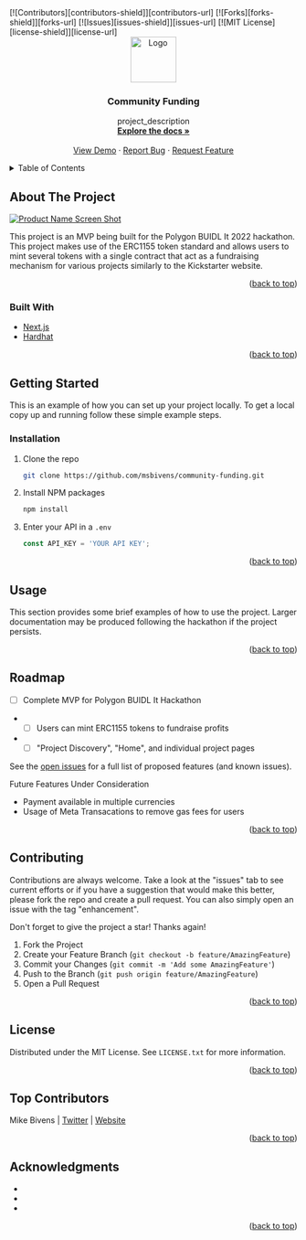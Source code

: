 <div id="top"></div>
<!-- PROJECT SHIELDS -->
[![Contributors][contributors-shield]][contributors-url]
[![Forks][forks-shield]][forks-url]
[![Issues][issues-shield]][issues-url]
[![MIT License][license-shield]][license-url]


<!-- PROJECT LOGO -->
<br />
<div align="center">
  <a href="https://github.com/msbivens/community-funding">
    <img src="images/logo.png" alt="Logo" width="80" height="80">
  </a>

<h3 align="center">Community Funding</h3>

  <p align="center">
    project_description
    <br />
    <a href="https://github.com/msbivens/community-funding"><strong>Explore the docs »</strong></a>
    <br />
    <br />
    <a href="https://github.com/msbivens/community-funding">View Demo</a>
    ·
    <a href="https://github.com/msbivens/community-funding/issues">Report Bug</a>
    ·
    <a href="https://github.com/msbivens/community-funding/issues">Request Feature</a>
  </p>
</div>



<!-- TABLE OF CONTENTS -->
<details>
  <summary>Table of Contents</summary>
  <ol>
    <li>
      <a href="#about-the-project">About The Project</a>
      <ul>
        <li><a href="#built-with">Built With</a></li>
      </ul>
    </li>
    <li>
      <a href="#getting-started">Getting Started</a>
      <ul>
        <li><a href="#prerequisites">Prerequisites</a></li>
        <li><a href="#installation">Installation</a></li>
      </ul>
    </li>
    <li><a href="#usage">Usage</a></li>
    <li><a href="#roadmap">Roadmap</a></li>
    <li><a href="#contributing">Contributing</a></li>
    <li><a href="#license">License</a></li>
    <li><a href="#contributors">Top Contributors</a></li>
    <li><a href="#acknowledgments">Acknowledgments</a></li>
  </ol>
</details>



<!-- ABOUT THE PROJECT -->
## About The Project

[![Product Name Screen Shot][product-screenshot]](https://example.com)

This project is an MVP being built for the Polygon BUIDL It 2022 hackathon. This project makes use of the ERC1155 token standard and allows users to mint several tokens with a single contract that act as a fundraising mechanism for various projects similarly to the Kickstarter website.

<p align="right">(<a href="#top">back to top</a>)</p>



### Built With

* [Next.js](https://nextjs.org/)
* [Hardhat](https://hardhat.org/)
<!-- IPFS -->
<!-- The Graph -->
<!-- Auth0? -->

<p align="right">(<a href="#top">back to top</a>)</p>



<!-- GETTING STARTED -->
## Getting Started

This is an example of how you can set up your project locally.
To get a local copy up and running follow these simple example steps.

### Installation

1. Clone the repo
   ```sh
   git clone https://github.com/msbivens/community-funding.git
   ```
2. Install NPM packages
   ```sh
   npm install
   ```
3. Enter your API in a `.env`
   ```js
   const API_KEY = 'YOUR API KEY';
   ```

<p align="right">(<a href="#top">back to top</a>)</p>



<!-- USAGE EXAMPLES -->
## Usage

This section provides some brief examples of how to use the project. Larger documentation may be produced following the hackathon if the project persists.

<p align="right">(<a href="#top">back to top</a>)</p>



<!-- ROADMAP -->
## Roadmap

- [ ] Complete MVP for Polygon BUIDL It Hackathon
- - [ ] Users can mint ERC1155 tokens to fundraise profits
- - [ ] "Project Discovery", "Home", and individual project pages

See the [open issues](https://github.com/msbivens/community-funding/issues) for a full list of proposed features (and known issues).

Future Features Under Consideration
- Payment available in multiple currencies
- Usage of Meta Transacations to remove gas fees for users

<p align="right">(<a href="#top">back to top</a>)</p>



<!-- CONTRIBUTING -->
## Contributing

Contributions are always welcome. Take a look at the "issues" tab to see current efforts or if you have a suggestion that would make this better, please fork the repo and create a pull request. You can also simply open an issue with the tag "enhancement".

Don't forget to give the project a star! Thanks again!

1. Fork the Project
2. Create your Feature Branch (`git checkout -b feature/AmazingFeature`)
3. Commit your Changes (`git commit -m 'Add some AmazingFeature'`)
4. Push to the Branch (`git push origin feature/AmazingFeature`)
5. Open a Pull Request

<p align="right">(<a href="#top">back to top</a>)</p>



<!-- LICENSE -->
## License

Distributed under the MIT License. See `LICENSE.txt` for more information.

<p align="right">(<a href="#top">back to top</a>)</p>



<!-- Top Contributors -->
## Top Contributors

Mike Bivens | [Twitter](https://twitter.com/msbivens_) | [Website](https://msbivens.com)

<p align="right">(<a href="#top">back to top</a>)</p>



<!-- ACKNOWLEDGMENTS -->
## Acknowledgments

* []()
* []()
* []()

<p align="right">(<a href="#top">back to top</a>)</p>



<!-- MARKDOWN LINKS & IMAGES -->
<!-- https://www.markdownguide.org/basic-syntax/#reference-style-links -->
[contributors-shield]: https://img.shields.io/github/contributors/msbivens/community-funding.svg?style=for-the-badge
[contributors-url]: https://github.com/msbivens/community-funding/graphs/contributors
[forks-shield]: https://img.shields.io/github/forks/msbivens/community-funding.svg?style=for-the-badge
[forks-url]: https://github.com/msbivens/community-funding/network/members
[issues-shield]: https://img.shields.io/github/issues/msbivens/community-funding.svg?style=for-the-badge
[issues-url]: https://github.com/msbivens/community-funding/issues
[license-shield]: https://img.shields.io/github/license/msbivens/community-funding.svg?style=for-the-badge
[license-url]: https://github.com/msbivens/community-funding/blob/master/LICENSE.txt
[product-screenshot]: images/screenshot.png